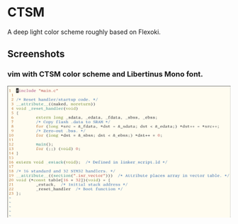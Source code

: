 # CTSM

A deep light color scheme roughly based on Flexoki.

## Screenshots
### vim with CTSM color scheme and Libertinus Mono font.
![vim](assets/vim.png)
